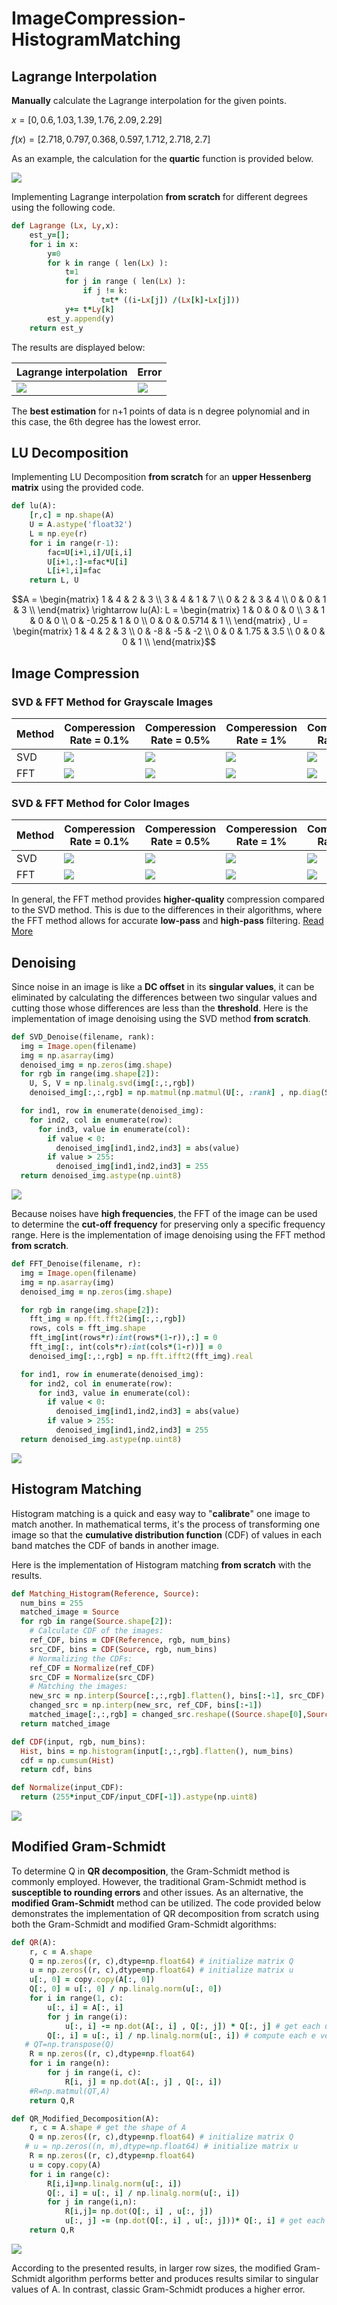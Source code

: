 # ImageCompression-HistogramMatching
## Lagrange Interpolation
**Manually** calculate the Lagrange interpolation for the given points.

$x = [0,0.6,1.03,1.39,1.76,2.09,2.29]$

$f(x) = [2.718,0.797,0.368,0.597,1.712,2.718,2.7]$

As an example, the calculation for the **quartic** function is provided below.

<img src="/readme_images/p4.jpg">

Implementing Lagrange interpolation **from scratch** for different degrees using the following code.
```ruby
def Lagrange (Lx, Ly,x):
	est_y=[];
	for i in x:
		y=0
		for k in range ( len(Lx) ):
			t=1
			for j in range ( len(Lx) ):
				if j != k:
					t=t* ((i-Lx[j]) /(Lx[k]-Lx[j]))
			y+= t*Ly[k]
		est_y.append(y)
	return est_y
```
The results are displayed below:

| Lagrange interpolation | Error |
| --- | --- |
| <img src="/readme_images/lagr_result.png"> | <img src="/readme_images/error.png"> |

The **best estimation** for n+1 points of data is n degree polynomial and in this case, the 6th degree has the lowest error.
## LU Decomposition
Implementing LU Decomposition **from scratch** for an **upper Hessenberg matrix** using the provided code.
```ruby
def lu(A):
	[r,c] = np.shape(A)
	U = A.astype('float32')
	L = np.eye(r)
	for i in range(r-1):
		fac=U[i+1,i]/U[i,i]
		U[i+1,:]-=fac*U[i]
		L[i+1,i]=fac
	return L, U
```
$$A =
\begin{matrix}
1 & 4 & 2 & 3 \\
3 & 4 & 1 & 7 \\
0 & 2 & 3 & 4 \\
0 & 0 & 1 & 3 \\
\end{matrix}
\rightarrow lu(A): L = \begin{matrix}
1 & 0 & 0 & 0 \\
3 & 1 & 0 & 0 \\
0 & -0.25 & 1 & 0 \\
0 & 0 & 0.5714 & 1 \\
\end{matrix} ,  U = \begin{matrix}
1 & 4 & 2 & 3 \\
0 & -8 & -5 & -2 \\
0 & 0 & 1.75 & 3.5 \\
0 & 0 & 0 & 1 \\
\end{matrix}$$
## Image Compression
### SVD & FFT Method for Grayscale Images
| Method | Comperession Rate = 0.1% | Comperession Rate = 0.5% | Comperession Rate = 1% | Comperession Rate = 4% | Comperession Rate = 8% | Comperession Rate = 10%| Comperession Rate = 12% |
| --- | --- | --- | --- | --- | --- | --- | --- |
| SVD | <img src="/readme_images/s1.png"> | <img src="/readme_images/s2.png"> | <img src="/readme_images/s3.png"> | <img src="/readme_images/s4.png"> | <img src="/readme_images/s5.png"> | <img src="/readme_images/s6.png"> | <img src="/readme_images/s7.png"> |
| FFT | <img src="/readme_images/f1.png"> | <img src="/readme_images/f2.png"> | <img src="/readme_images/f3.png"> | <img src="/readme_images/f4.png"> | <img src="/readme_images/f5.png"> | <img src="/readme_images/f6.png"> | <img src="/readme_images/f7.png"> |
### SVD & FFT Method for Color Images
| Method | Comperession Rate = 0.1% | Comperession Rate = 0.5% | Comperession Rate = 1% | Comperession Rate = 4% | Comperession Rate = 8% | Comperession Rate = 10%| Comperession Rate = 12% |
| --- | --- | --- | --- | --- | --- | --- | --- |
| SVD | <img src="/readme_images/cs1.png"> | <img src="/readme_images/cs2.png"> | <img src="/readme_images/cs3.png"> | <img src="/readme_images/cs4.png"> | <img src="/readme_images/cs5.png"> | <img src="/readme_images/cs6.png"> | <img src="/readme_images/cs7.png"> |
| FFT | <img src="/readme_images/cf1.png"> | <img src="/readme_images/cf2.png"> | <img src="/readme_images/cf3.png"> | <img src="/readme_images/cf4.png"> | <img src="/readme_images/cf5.png"> | <img src="/readme_images/cf6.png"> | <img src="/readme_images/cf7.png"> |

In general, the FFT method provides **higher-quality** compression compared to the SVD method. This is due to the differences in their algorithms, where the FFT method allows for accurate **low-pass** and **high-pass** filtering. [Read More](https://ieeexplore.ieee.org/document/7424148)
## Denoising
Since noise in an image is like a **DC offset** in its **singular values**, it can be eliminated by calculating the differences between two singular values and cutting those whose differences are less than the **threshold**.
Here is the implementation of image denoising using the SVD method **from scratch**.
```ruby
def SVD_Denoise(filename, rank):
  img = Image.open(filename)
  img = np.asarray(img)
  denoised_img = np.zeros(img.shape)
  for rgb in range(img.shape[2]):
    U, S, V = np.linalg.svd(img[:,:,rgb])
    denoised_img[:,:,rgb] = np.matmul(np.matmul(U[:, :rank] , np.diag(S[:rank])) , V[:rank, :])

  for ind1, row in enumerate(denoised_img):
    for ind2, col in enumerate(row):
      for ind3, value in enumerate(col):
        if value < 0:
          denoised_img[ind1,ind2,ind3] = abs(value)
        if value > 255:
          denoised_img[ind1,ind2,ind3] = 255  
  return denoised_img.astype(np.uint8)
```
<img src="/readme_images/s_noise.png">

Because noises have **high frequencies**, the FFT of the image can be used to determine the **cut-off frequency** for preserving only a specific frequency range.
Here is the implementation of image denoising using the FFT method **from scratch**.

```ruby
def FFT_Denoise(filename, r):
  img = Image.open(filename)
  img = np.asarray(img)
  denoised_img = np.zeros(img.shape)

  for rgb in range(img.shape[2]):
    fft_img = np.fft.fft2(img[:,:,rgb])
    rows, cols = fft_img.shape
    fft_img[int(rows*r):int(rows*(1-r)),:] = 0
    fft_img[:, int(cols*r):int(cols*(1-r))] = 0
    denoised_img[:,:,rgb] = np.fft.ifft2(fft_img).real

  for ind1, row in enumerate(denoised_img):
    for ind2, col in enumerate(row):
      for ind3, value in enumerate(col):
        if value < 0:
          denoised_img[ind1,ind2,ind3] = abs(value)
        if value > 255:
          denoised_img[ind1,ind2,ind3] = 255  
  return denoised_img.astype(np.uint8)
```
<img src="/readme_images/f_noise.png">

## Histogram Matching
Histogram matching is a quick and easy way to "**calibrate**" one image to match another. In mathematical terms, it's the process of transforming one image so that the **cumulative distribution function** (CDF) of values in each band matches the CDF of bands in another image.

Here is the implementation of Histogram matching **from scratch** with the results.
```ruby
def Matching_Histogram(Reference, Source):
  num_bins = 255
  matched_image = Source
  for rgb in range(Source.shape[2]):
    # Calculate CDF of the images:
    ref_CDF, bins = CDF(Reference, rgb, num_bins)
    src_CDF, bins = CDF(Source, rgb, num_bins)
    # Normalizing the CDFs:
    ref_CDF = Normalize(ref_CDF)
    src_CDF = Normalize(src_CDF)
    # Matching the images:
    new_src = np.interp(Source[:,:,rgb].flatten(), bins[:-1], src_CDF)
    changed_src = np.interp(new_src, ref_CDF, bins[:-1])
    matched_image[:,:,rgb] = changed_src.reshape((Source.shape[0],Source.shape[1]))
  return matched_image
```
```ruby
def CDF(input, rgb, num_bins):
  Hist, bins = np.histogram(input[:,:,rgb].flatten(), num_bins)
  cdf = np.cumsum(Hist)
  return cdf, bins

def Normalize(input_CDF):
  return (255*input_CDF/input_CDF[-1]).astype(np.uint8)
```
<img src="/readme_images/matched.png">

## Modified Gram-Schmidt
To determine Q in **QR decomposition**, the Gram-Schmidt method is commonly employed. However, the traditional Gram-Schmidt method is **susceptible to rounding errors** and other issues. As an alternative, the **modified Gram-Schmidt** method can be utilized. The code provided below demonstrates the implementation of QR decomposition from scratch using both the Gram-Schmidt and modified Gram-Schmidt algorithms:
```ruby
def QR(A):
	r, c = A.shape
	Q = np.zeros((r, c),dtype=np.float64) # initialize matrix Q
	u = np.zeros((r, c),dtype=np.float64) # initialize matrix u
	u[:, 0] = copy.copy(A[:, 0])
	Q[:, 0] = u[:, 0] / np.linalg.norm(u[:, 0])
	for i in range(1, c):
		u[:, i] = A[:, i]
		for j in range(i):
			u[:, i] -= np.dot(A[:, i] , Q[:, j]) * Q[:, j] # get each u vector
		Q[:, i] = u[:, i] / np.linalg.norm(u[:, i]) # compute each e vetor
   # QT=np.transpose(Q)
	R = np.zeros((r, c),dtype=np.float64)
	for i in range(n):
		for j in range(i, c):
			R[i, j] = np.dot(A[:, j] , Q[:, i])
    #R=np.matmul(QT,A)
	return Q,R
```
```ruby
def QR_Modified_Decomposition(A):
	r, c = A.shape # get the shape of A
	Q = np.zeros((r, c),dtype=np.float64) # initialize matrix Q
   # u = np.zeros((n, m),dtype=np.float64) # initialize matrix u
	R = np.zeros((r, c),dtype=np.float64)
	u = copy.copy(A)
	for i in range(c):
		R[i,i]=np.linalg.norm(u[:, i])
		Q[:, i] = u[:, i] / np.linalg.norm(u[:, i])
		for j in range(i,n):
			R[i,j]= np.dot(Q[:, i] , u[:, j])
			u[:, j] -= (np.dot(Q[:, i] , u[:, j]))* Q[:, i] # get each u vector
	return Q,R
```
<img src="/readme_images/gram2.png">

According to the presented results, in larger row sizes, the modified Gram-Schmidt algorithm performs better and produces results similar to singular values of A. In contrast, classic Gram-Schmidt produces a higher error.
